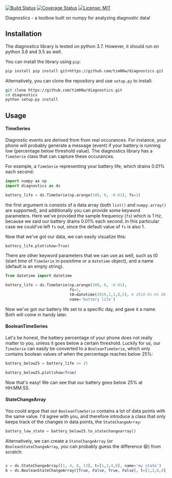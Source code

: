 [![Build Status](https://travis-ci.org/tim00w/diagnostics.svg?branch=master)](https://travis-ci.org/tim00w/diagnostics)
[![Coverage Status](https://coveralls.io/repos/github/tim00w/diagnostics/badge.svg?branch=master)](https://coveralls.io/github/tim00w/diagnostics?branch=master)
[![License: MIT](https://img.shields.io/badge/License-MIT-blue.svg)](https://opensource.org/licenses/MIT)

Diagnostics - a toolbox built on numpy for analyzing diagnostic data!

Installation
------------

The diagnostics library is tested on python 3.7. However, it should run on python 3.6 and 3.5 as well.

You can install the library using `pip`:

```bash
pip install pip install git+https://github.com/tim00w/diagnostics.git
```

Alternatively, you can clone the repository and use `setup.py` to install:

```bash
git clone https://github.com/tim00w/diagnostics.git
cd diagnostics
python setup.py install
```

Usage
-----

#### TimeSeries

Diagnostic events are derived from from real occurances. 
For instance, your phone will probably generate a message (event) 
if your battery is running low (percentage below threshold value).
The diagnostics library has a `TimeSerie` class that can capture these occurances.

For example, a `TimeSerie` representing your battery life, which drains 0.01% each second:

```python
import numpy as np
import diagnostics as ds

battery_life = ds.TimeSerie(np.arange(100, 0, -0.01), fs=1)
```

the first argument is consists of a data array (both `list()` and `numpy.array()` are supported),
and additionally you can provide some keyword parameters.
Here we've provided the sample frequency (`fs`) which is 1 Hz, 
because we said our battery drains 0.01% each second. 
In this particular case we could've left `fs` out, since the default value of `fs` is also 1.

Now that we've got our data, we can easily visualize this:

```python
battery_life.plot(show=True)
```

There are other keyword parameters that we can use as well, 
such as t0 (start time of `TimeSerie` in posixtime or a `datetime` object),
and a name (default is an empty string).

```python
from datetime import datetime

battery_life = ds.TimeSerie(np.arange(100, 0, -0.01), 
                            fs=1,
                            t0=datetime(2019,1,1,8,5), # 2018-01-01 08:05
                            name='battery life')
```

Now we've got our battery life set to a specific day,
and gave it a name. Both will come in handy later.

#### BooleanTimeSeries

Let's be honest, the battery percentage of your phone does not really matter to you,
unless it goes below a certain threshold. 
Luckily for us, our `TimeSerie` can easily be converted to a `BooleanTimeSerie`, 
which only contains boolean values of when the percentage reaches below 25%:

```python
battery_below25 = battery_life <= 25

battery_below25.plot(show=True)
```

Now that's easy! We can see that our battery goes below 25% at HH:MM:SS.

#### StateChangeArray

You could argue that our `BooleanTimeSerie` contains a lot of data points with the same value.
I'd agree with you, and therefore introduce a class that only keeps track of the changes in 
data points, the `StateChangeArray`:

```python
battery_low_state = battery_below25.to_statechangearray()
```

Alternatively, we can create a `StateChangeArray` (or `BooleanStateChangeArray`, 
you can probably guess the difference :smile:) from scratch:

```python

s = ds.StateChangeArray([1, 4, 8, 13], t=[1,2,4,8], name='my state')
b = ds.BooleanStateChangeArray([True, False, True, False], t=[1,3,6,9], name='b')
``` 




